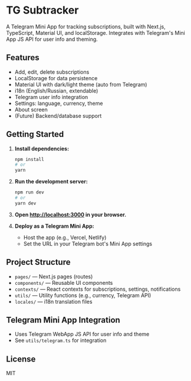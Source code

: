 # TG Subtracker

A Telegram Mini App for tracking subscriptions, built with Next.js, TypeScript, Material UI, and localStorage. Integrates with Telegram's Mini App JS API for user info and theming.

## Features
- Add, edit, delete subscriptions
- LocalStorage for data persistence
- Material UI with dark/light theme (auto from Telegram)
- i18n (English/Russian, extendable)
- Telegram user info integration
- Settings: language, currency, theme
- About screen
- (Future) Backend/database support

## Getting Started

1. **Install dependencies:**
   ```sh
   npm install
   # or
   yarn
   ```

2. **Run the development server:**
   ```sh
   npm run dev
   # or
   yarn dev
   ```

3. **Open [http://localhost:3000](http://localhost:3000) in your browser.**

4. **Deploy as a Telegram Mini App:**
   - Host the app (e.g., Vercel, Netlify)
   - Set the URL in your Telegram bot's Mini App settings

## Project Structure

- `pages/` — Next.js pages (routes)
- `components/` — Reusable UI components
- `contexts/` — React contexts for subscriptions, settings, notifications
- `utils/` — Utility functions (e.g., currency, Telegram API)
- `locales/` — i18n translation files

## Telegram Mini App Integration
- Uses Telegram WebApp JS API for user info and theme
- See `utils/telegram.ts` for integration

## License
MIT 